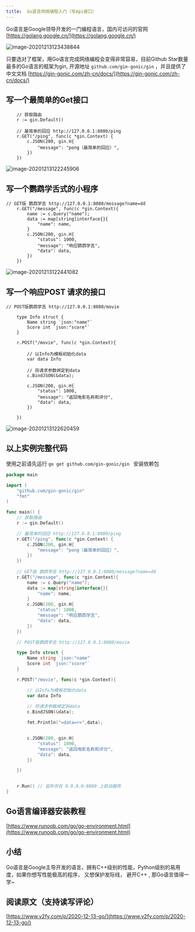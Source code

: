 ```yaml
---
title:  Go语言网络编程入门（写Api接口）
---
```


Go语言是Google领导开发的一门编程语言，国内可访问的官网 [https://golang.google.cn/](https://golang.google.cn/)

![image-20201213123438844](https://www.v2fy.com/asset/0i/jikemiji/jikemiji-md/2020-12-13-go.assets/image-20201213123438844.png)


只要选对了框架，用Go语言完成网络编程会变得非常容易，目前Github Star数量最多的Go语言的框架为gin, 开源地址 `github.com/gin-gonic/gin` ，并且提供了中文文档  [https://gin-gonic.com/zh-cn/docs/](https://gin-gonic.com/zh-cn/docs/)



## 写一个最简单的Get接口



```
    // 获取路由
	r := gin.Default()

	// 最简单的回应 http://127.0.0.1:8080/ping
	r.GET("/ping", func(c *gin.Context) {
		c.JSON(200, gin.H{
			"message": "pong（最简单的回应）",
		})
	})
```



![image-20201213122245906](https://www.v2fy.com/asset/0i/jikemiji/jikemiji-md/2020-12-13-go.assets/image-20201213122245906.png)



## 写一个鹦鹉学舌式的小程序



```
// GET版 鹦鹉学舌 http://127.0.0.1:8080/message?name=dd
	r.GET("/message", func(c *gin.Context){
		name := c.Query("name");
		data := map[string]interface{}{
			"name": name,
		}
		c.JSON(200, gin.H{
			"status": 1000,
			"message": "响应鹦鹉学舌",
			"data": data,
		})
	})
```



![image-20201213122441082](https://www.v2fy.com/asset/0i/jikemiji/jikemiji-md/2020-12-13-go.assets/image-20201213122441082.png)

## 写一个响应POST 请求的接口



```
// POST版鹦鹉学舌 http://127.0.0.1:8080/movie

	type Info struct {
		Name string `json:"name"`
		Score int `json:"score"`
	}

	r.POST("/movie", func(c *gin.Context){

		// 以Info为模板初始化data
		var data Info
		
		// 将请求参数绑定到data
		c.BindJSON(&data);

		c.JSON(200, gin.H{
			"status": 1000,
			"message": "返回电影名称和评分",
			"data": data,
		})

	})

```

![image-20201213122620459](https://www.v2fy.com/asset/0i/jikemiji/jikemiji-md/2020-12-13-go.assets/image-20201213122620459.png)



## 以上实例完整代码



使用之前请先运行 `go get github.com/gin-gonic/gin ` 安装依赖包



```go
package main

import (
	"github.com/gin-gonic/gin"
	"fmt"
)

func main() {
	// 获取路由
	r := gin.Default()

	// 最简单的回应 http://127.0.0.1:8080/ping
	r.GET("/ping", func(c *gin.Context) {
		c.JSON(200, gin.H{
			"message": "pong（最简单的回应）",
		})
	})
	
	// GET版 鹦鹉学舌 http://127.0.0.1:8080/message?name=dd
	r.GET("/message", func(c *gin.Context){
		name := c.Query("name");
		data := map[string]interface{}{
			"name": name,
		}
		c.JSON(200, gin.H{
			"status": 1000,
			"message": "响应鹦鹉学舌",
			"data": data,
		})
	})

	// POST版鹦鹉学舌 http://127.0.0.1:8080/movie

	type Info struct {
		Name string `json:"name"`
		Score int `json:"score"`
	}

	r.POST("/movie", func(c *gin.Context){

		// 以Info为模板初始化data
		var data Info
		
		// 将请求参数绑定到data
		c.BindJSON(&data);

		fmt.Println("=data=>>",data);


		c.JSON(200, gin.H{
			"status": 1000,
			"message": "返回电影名称和评分",
			"data": data,
		})

	})


	r.Run() // 监听并在 0.0.0.0:8080 上启动服务
}

```

## Go语言编译器安装教程

[https://www.runoob.com/go/go-environment.html](https://www.runoob.com/go/go-environment.html)


## 小结



Go语言是Google主导开发的语言，拥有C++级别的性能，Python级别的易用度，如果你想写性能极高的程序， 又想保护发际线， 避开C++ , 那Go语言值得一学~





## 阅读原文（支持读写评论）

[https://www.v2fy.com/p/2020-12-13-go/](https://www.v2fy.com/p/2020-12-13-go/)
